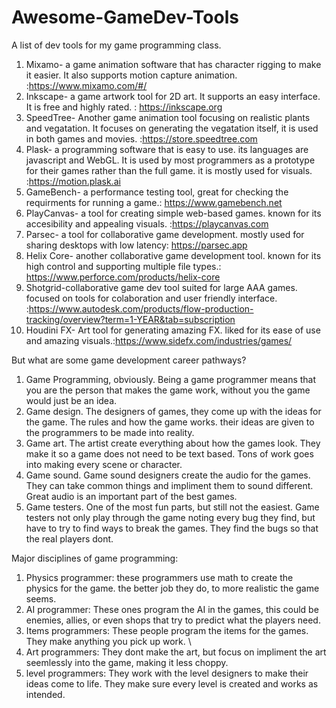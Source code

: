 # Awesome-GameDev-Tools
A list of dev tools for my game programming class.

1. Mixamo- a game animation software that has character rigging to make it easier. It also supports motion capture animation. :https://www.mixamo.com/#/
2. Inkscape- a game artwork tool for 2D art. It supports an easy interface. It is free and highly rated. : https://inkscape.org
3. SpeedTree- Another game animation tool focusing on realistic plants and vegatation. It focuses on generating the vegatation itself, it is used in both games and movies. :https://store.speedtree.com
4. Plask- a programming software that is easy to use. its languages are javascript and WebGL. It is used by most programmers as a prototype for their games rather than the full game. it is mostly used for visuals. :https://motion.plask.ai
5.  GameBench- a performance testing tool, great for checking the requirments for running a game.: https://www.gamebench.net
6.  PlayCanvas- a tool for creating simple web-based games. known for its accesibility and appealing visuals. :https://playcanvas.com
7.  Parsec- a tool for collaborative game development. mostly used for sharing desktops with low latency: https://parsec.app
8.  Helix Core- another collaborative game development tool. known for its high control and supporting multiple file types.: https://www.perforce.com/products/helix-core
9.  Shotgrid-collaborative game dev tool suited for large AAA games. focused on tools for colaboration and user friendly interface. :https://www.autodesk.com/products/flow-production-tracking/overview?term=1-YEAR&tab=subscription
10.  Houdini FX- Art tool for generating amazing FX. liked for its ease of use and amazing visuals.:https://www.sidefx.com/industries/games/

But what are some game development career pathways?
1. Game Programming, obviously. Being a game programmer means that you are the person that makes the game work, without you the game would just be an idea.
2. Game design. The designers of games, they come up with the ideas for the game. The rules and how the game works. their ideas are given to the programmers to be made into reality.
3. Game art. The artist create everything about how the games look. They make it so a game does not need to be text based. Tons of work goes into making every scene or character.
4. Game sound. Game sound designers create the audio for the games. They can take common things and impliment them to sound different. Great audio is an important part of the best games.
5. Game testers. One of the most fun parts, but still not the easiest. Game testers not only play through the game noting every bug they find, but have to try to find ways to break the games. They find the bugs so that the real players dont.

Major disciplines of game programming:
1. Physics programmer: these programmers use math to create the physics for the game. the better job they do, to more realistic the game seems.
2. AI programmer: These ones program the AI in the games, this could be enemies, allies, or even shops that try to predict what the players need.
3. Items programmers: These people program the items for the games. They make anything you pick up work. \
4. Art programmers: They dont make the art, but focus on impliment the art seemlessly into the game, making it less choppy.
5. level programmers: They work with the level designers to make their ideas come to life. They make sure every level is created and works as intended.
